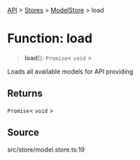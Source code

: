 [API](../../../../../API.md) > [Stores](../../../index.md) > [ModelStore](../index.md) > load

# Function: load

> **load**(): `Promise`\< `void` \>

Loads all available models for API providing

## Returns

`Promise`\< `void` \>

## Source

src/store/model.store.ts:19
